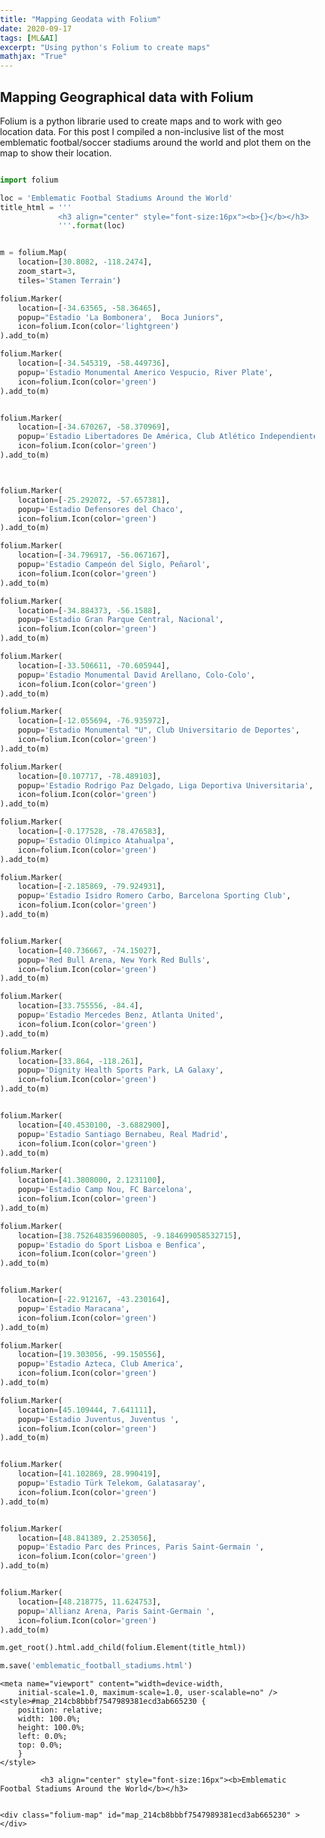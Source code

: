 ```yaml
---
title: "Mapping Geodata with Folium"
date: 2020-09-17
tags: [ML&AI]
excerpt: "Using python's Folium to create maps"
mathjax: "True"
---
```


## Mapping Geographical data with Folium 

Folium is a python librarie used to create maps and to work with geo location data.
For this post I compiled a non-inclusive list of the most emblematic footbal/soccer stadiums around the world and plot them on the map to show their location. 

```python

import folium

loc = 'Emblematic Footbal Stadiums Around the World'
title_html = '''
             <h3 align="center" style="font-size:16px"><b>{}</b></h3>
             '''.format(loc)   


m = folium.Map(
    location=[30.8082, -118.2474],
    zoom_start=3,
    tiles='Stamen Terrain')

folium.Marker(
    location=[-34.63565, -58.36465],
    popup="Estadio 'La Bombonera',  Boca Juniors",
    icon=folium.Icon(color='lightgreen')
).add_to(m)

folium.Marker(
    location=[-34.545319, -58.449736],
    popup='Estadio Monumental Americo Vespucio, River Plate',
    icon=folium.Icon(color='green')
).add_to(m)


folium.Marker(
    location=[-34.670267, -58.370969],
    popup='Estadio Libertadores De América, Club Atlético Independiente',
    icon=folium.Icon(color='green')
).add_to(m)



folium.Marker(
    location=[-25.292072, -57.657381],
    popup='Estadio Defensores del Chaco',
    icon=folium.Icon(color='green')
).add_to(m)

folium.Marker(
    location=[-34.796917, -56.067167],
    popup='Estadio Campeón del Siglo, Peñarol',
    icon=folium.Icon(color='green')
).add_to(m)

folium.Marker(
    location=[-34.884373, -56.1588],
    popup='Estadio Gran Parque Central, Nacional',
    icon=folium.Icon(color='green')
).add_to(m)

folium.Marker(
    location=[-33.506611, -70.605944],
    popup='Estadio Monumental David Arellano, Colo-Colo',
    icon=folium.Icon(color='green')
).add_to(m)

folium.Marker(
    location=[-12.055694, -76.935972],
    popup='Estadio Monumental "U", Club Universitario de Deportes',
    icon=folium.Icon(color='green')
).add_to(m)

folium.Marker(
    location=[0.107717, -78.489103],
    popup='Estadio Rodrigo Paz Delgado, Liga Deportiva Universitaria',
    icon=folium.Icon(color='green')
).add_to(m)

folium.Marker(
    location=[-0.177528, -78.476583],
    popup='Estadio Olímpico Atahualpa',
    icon=folium.Icon(color='green')
).add_to(m)

folium.Marker(
    location=[-2.185869, -79.924931],
    popup='Estadio Isidro Romero Carbo, Barcelona Sporting Club',
    icon=folium.Icon(color='green')
).add_to(m)


folium.Marker(
    location=[40.736667, -74.15027],
    popup='Red Bull Arena, New York Red Bulls',
    icon=folium.Icon(color='green')
).add_to(m)

folium.Marker(
    location=[33.755556, -84.4],
    popup='Estadio Mercedes Benz, Atlanta United',
    icon=folium.Icon(color='green')
).add_to(m)

folium.Marker(
    location=[33.864, -118.261],
    popup='Dignity Health Sports Park, LA Galaxy',
    icon=folium.Icon(color='green')
).add_to(m)


folium.Marker(
    location=[40.4530100, -3.6882900],
    popup='Estadio Santiago Bernabeu, Real Madrid',
    icon=folium.Icon(color='green')
).add_to(m)

folium.Marker(
    location=[41.3808000, 2.1231100],
    popup='Estadio Camp Nou, FC Barcelona',
    icon=folium.Icon(color='green')
).add_to(m)

folium.Marker(
    location=[38.752648359600805, -9.184699058532715],
    popup='Estadio do Sport Lisboa e Benfica',
    icon=folium.Icon(color='green')
).add_to(m)


folium.Marker(
    location=[-22.912167, -43.230164],
    popup='Estadio Maracana',
    icon=folium.Icon(color='green')
).add_to(m)

folium.Marker(
    location=[19.303056, -99.150556],
    popup='Estadio Azteca, Club America',
    icon=folium.Icon(color='green')
).add_to(m)

folium.Marker(
    location=[45.109444, 7.641111],
    popup='Estadio Juventus, Juventus ',
    icon=folium.Icon(color='green')
).add_to(m)


folium.Marker(
    location=[41.102869, 28.990419],
    popup='Estadio Türk Telekom, Galatasaray',
    icon=folium.Icon(color='green')
).add_to(m)


folium.Marker(
    location=[48.841389, 2.253056],
    popup='Estadio Parc des Princes, Paris Saint-Germain ',
    icon=folium.Icon(color='green')
).add_to(m)


folium.Marker(
    location=[48.218775, 11.624753],
    popup='Allianz Arena, Paris Saint-Germain ',
    icon=folium.Icon(color='green')
).add_to(m)

m.get_root().html.add_child(folium.Element(title_html))

m.save('emblematic_football_stadiums.html')
```


<!DOCTYPE html>
<head>    
    <meta http-equiv="content-type" content="text/html; charset=UTF-8" />
    <script>L_PREFER_CANVAS=false; L_NO_TOUCH=false; L_DISABLE_3D=false;</script>
    <script src="https://cdn.jsdelivr.net/npm/leaflet@1.4.0/dist/leaflet.js"></script>
    <script src="https://code.jquery.com/jquery-1.12.4.min.js"></script>
    <script src="https://maxcdn.bootstrapcdn.com/bootstrap/3.2.0/js/bootstrap.min.js"></script>
    <script src="https://cdnjs.cloudflare.com/ajax/libs/Leaflet.awesome-markers/2.0.2/leaflet.awesome-markers.js"></script>
    <link rel="stylesheet" href="https://cdn.jsdelivr.net/npm/leaflet@1.4.0/dist/leaflet.css"/>
    <link rel="stylesheet" href="https://maxcdn.bootstrapcdn.com/bootstrap/3.2.0/css/bootstrap.min.css"/>
    <link rel="stylesheet" href="https://maxcdn.bootstrapcdn.com/bootstrap/3.2.0/css/bootstrap-theme.min.css"/>
    <link rel="stylesheet" href="https://maxcdn.bootstrapcdn.com/font-awesome/4.6.3/css/font-awesome.min.css"/>
    <link rel="stylesheet" href="https://cdnjs.cloudflare.com/ajax/libs/Leaflet.awesome-markers/2.0.2/leaflet.awesome-markers.css"/>
    <link rel="stylesheet" href="https://rawcdn.githack.com/python-visualization/folium/master/folium/templates/leaflet.awesome.rotate.css"/>
    <style>html, body {width: 100%;height: 100%;margin: 0;padding: 0;}</style>
    <style>#map {position:absolute;top:0;bottom:0;right:0;left:0;}</style>
    
    <meta name="viewport" content="width=device-width,
        initial-scale=1.0, maximum-scale=1.0, user-scalable=no" />
    <style>#map_214cb8bbbf7547989381ecd3ab665230 {
        position: relative;
        width: 100.0%;
        height: 100.0%;
        left: 0.0%;
        top: 0.0%;
        }
    </style>
</head>
<body>    
    
             <h3 align="center" style="font-size:16px"><b>Emblematic Footbal Stadiums Around the World</b></h3>
             
    
    <div class="folium-map" id="map_214cb8bbbf7547989381ecd3ab665230" ></div>
</body>
<script>    
    
    
        var bounds = null;
    

    var map_214cb8bbbf7547989381ecd3ab665230 = L.map(
        'map_214cb8bbbf7547989381ecd3ab665230', {
        center: [30.8082, -118.2474],
        zoom: 3,
        maxBounds: bounds,
        layers: [],
        worldCopyJump: false,
        crs: L.CRS.EPSG3857,
        zoomControl: true,
        });


    
    var tile_layer_89a7a5ee1b09480a937752c262196de2 = L.tileLayer(
        'https://stamen-tiles-{s}.a.ssl.fastly.net/terrain/{z}/{x}/{y}.jpg',
        {
        "attribution": null,
        "detectRetina": false,
        "maxNativeZoom": 18,
        "maxZoom": 18,
        "minZoom": 0,
        "noWrap": false,
        "opacity": 1,
        "subdomains": "abc",
        "tms": false
}).addTo(map_214cb8bbbf7547989381ecd3ab665230);
    
        var marker_7c83297af10148cdb2d9c31bd5a1902d = L.marker(
            [-34.63565, -58.36465],
            {
                icon: new L.Icon.Default(),
                }
            ).addTo(map_214cb8bbbf7547989381ecd3ab665230);
        
    

                var icon_14feaba4f73b48b4b4f473a194592cc8 = L.AwesomeMarkers.icon({
                    icon: 'info-sign',
                    iconColor: 'white',
                    markerColor: 'lightgreen',
                    prefix: 'glyphicon',
                    extraClasses: 'fa-rotate-0'
                    });
                marker_7c83297af10148cdb2d9c31bd5a1902d.setIcon(icon_14feaba4f73b48b4b4f473a194592cc8);
            
    
            var popup_2baf7ad0cfc74d68b774234d763ca7a0 = L.popup({maxWidth: '100%'
            
            });

            
                var html_37252790d9a6422a99cb05fece9a1696 = $(`<div id="html_37252790d9a6422a99cb05fece9a1696" style="width: 100.0%; height: 100.0%;">Estadio 'La Bombonera',  Boca Juniors</div>`)[0];
                popup_2baf7ad0cfc74d68b774234d763ca7a0.setContent(html_37252790d9a6422a99cb05fece9a1696);
            

            marker_7c83297af10148cdb2d9c31bd5a1902d.bindPopup(popup_2baf7ad0cfc74d68b774234d763ca7a0)
            ;

            
        
    
        var marker_032c952e82184ad1828f64ce9f6edee8 = L.marker(
            [-34.545319, -58.449736],
            {
                icon: new L.Icon.Default(),
                }
            ).addTo(map_214cb8bbbf7547989381ecd3ab665230);
        
    

                var icon_b2610f4e43b04edbb84a500e3ea2ffe8 = L.AwesomeMarkers.icon({
                    icon: 'info-sign',
                    iconColor: 'white',
                    markerColor: 'green',
                    prefix: 'glyphicon',
                    extraClasses: 'fa-rotate-0'
                    });
                marker_032c952e82184ad1828f64ce9f6edee8.setIcon(icon_b2610f4e43b04edbb84a500e3ea2ffe8);
            
    
            var popup_ba16d520d5a84ab595f769d89ad7d6c9 = L.popup({maxWidth: '100%'
            
            });

            
                var html_6d0d89e4293244639ca7aac630d45980 = $(`<div id="html_6d0d89e4293244639ca7aac630d45980" style="width: 100.0%; height: 100.0%;">Estadio Monumental Americo Vespucio, River Plate</div>`)[0];
                popup_ba16d520d5a84ab595f769d89ad7d6c9.setContent(html_6d0d89e4293244639ca7aac630d45980);
            

            marker_032c952e82184ad1828f64ce9f6edee8.bindPopup(popup_ba16d520d5a84ab595f769d89ad7d6c9)
            ;

            
        
    
        var marker_8b2c7d12f3534e50b6f50669a64fcccf = L.marker(
            [-34.670267, -58.370969],
            {
                icon: new L.Icon.Default(),
                }
            ).addTo(map_214cb8bbbf7547989381ecd3ab665230);
        
    

                var icon_1e7902b47cf74e7c94d15792e3a13f06 = L.AwesomeMarkers.icon({
                    icon: 'info-sign',
                    iconColor: 'white',
                    markerColor: 'green',
                    prefix: 'glyphicon',
                    extraClasses: 'fa-rotate-0'
                    });
                marker_8b2c7d12f3534e50b6f50669a64fcccf.setIcon(icon_1e7902b47cf74e7c94d15792e3a13f06);
            
    
            var popup_05745c56cb1647b98ccf08732c90f637 = L.popup({maxWidth: '100%'
            
            });

            
                var html_ec99e6870a0447289d4d5e46bb272b9f = $(`<div id="html_ec99e6870a0447289d4d5e46bb272b9f" style="width: 100.0%; height: 100.0%;">Estadio Libertadores De América, Club Atlético Independiente</div>`)[0];
                popup_05745c56cb1647b98ccf08732c90f637.setContent(html_ec99e6870a0447289d4d5e46bb272b9f);
            

            marker_8b2c7d12f3534e50b6f50669a64fcccf.bindPopup(popup_05745c56cb1647b98ccf08732c90f637)
            ;

            
        
    
        var marker_c6a982a10ad740e584a4450a9b8cdfb8 = L.marker(
            [-25.292072, -57.657381],
            {
                icon: new L.Icon.Default(),
                }
            ).addTo(map_214cb8bbbf7547989381ecd3ab665230);
        
    

                var icon_42c3158c2f0b43b28a0df3d2d0e5aba1 = L.AwesomeMarkers.icon({
                    icon: 'info-sign',
                    iconColor: 'white',
                    markerColor: 'green',
                    prefix: 'glyphicon',
                    extraClasses: 'fa-rotate-0'
                    });
                marker_c6a982a10ad740e584a4450a9b8cdfb8.setIcon(icon_42c3158c2f0b43b28a0df3d2d0e5aba1);
            
    
            var popup_6fbfb38003754d4196050a6e402f0d18 = L.popup({maxWidth: '100%'
            
            });

            
                var html_e28f6ecd9a564773b69a7182aeaf63de = $(`<div id="html_e28f6ecd9a564773b69a7182aeaf63de" style="width: 100.0%; height: 100.0%;">Estadio Defensores del Chaco</div>`)[0];
                popup_6fbfb38003754d4196050a6e402f0d18.setContent(html_e28f6ecd9a564773b69a7182aeaf63de);
            

            marker_c6a982a10ad740e584a4450a9b8cdfb8.bindPopup(popup_6fbfb38003754d4196050a6e402f0d18)
            ;

            
        
    
        var marker_e7ae9448ba914ff6ae2d99362c5229e0 = L.marker(
            [-34.796917, -56.067167],
            {
                icon: new L.Icon.Default(),
                }
            ).addTo(map_214cb8bbbf7547989381ecd3ab665230);
        
    

                var icon_022f6b920e5c41f78436119f75b68e77 = L.AwesomeMarkers.icon({
                    icon: 'info-sign',
                    iconColor: 'white',
                    markerColor: 'green',
                    prefix: 'glyphicon',
                    extraClasses: 'fa-rotate-0'
                    });
                marker_e7ae9448ba914ff6ae2d99362c5229e0.setIcon(icon_022f6b920e5c41f78436119f75b68e77);
            
    
            var popup_7de83ca45d3b4c3f9d89a28cab5f3454 = L.popup({maxWidth: '100%'
            
            });

            
                var html_23b9a77ba73542ec9b9a248bb75fa805 = $(`<div id="html_23b9a77ba73542ec9b9a248bb75fa805" style="width: 100.0%; height: 100.0%;">Estadio Campeón del Siglo, Peñarol</div>`)[0];
                popup_7de83ca45d3b4c3f9d89a28cab5f3454.setContent(html_23b9a77ba73542ec9b9a248bb75fa805);
            

            marker_e7ae9448ba914ff6ae2d99362c5229e0.bindPopup(popup_7de83ca45d3b4c3f9d89a28cab5f3454)
            ;

            
        
    
        var marker_3eb0e2f49d2d4a71859439d2b83fd290 = L.marker(
            [-34.884373, -56.1588],
            {
                icon: new L.Icon.Default(),
                }
            ).addTo(map_214cb8bbbf7547989381ecd3ab665230);
        
    

                var icon_5909565a96194903bc980d7af902d644 = L.AwesomeMarkers.icon({
                    icon: 'info-sign',
                    iconColor: 'white',
                    markerColor: 'green',
                    prefix: 'glyphicon',
                    extraClasses: 'fa-rotate-0'
                    });
                marker_3eb0e2f49d2d4a71859439d2b83fd290.setIcon(icon_5909565a96194903bc980d7af902d644);
            
    
            var popup_1b32ecfb012f4ef9bdd09ce9f3d69280 = L.popup({maxWidth: '100%'
            
            });

            
                var html_707df571bfc74accb5e8d5618a50e462 = $(`<div id="html_707df571bfc74accb5e8d5618a50e462" style="width: 100.0%; height: 100.0%;">Estadio Gran Parque Central, Nacional</div>`)[0];
                popup_1b32ecfb012f4ef9bdd09ce9f3d69280.setContent(html_707df571bfc74accb5e8d5618a50e462);
            

            marker_3eb0e2f49d2d4a71859439d2b83fd290.bindPopup(popup_1b32ecfb012f4ef9bdd09ce9f3d69280)
            ;

            
        
    
        var marker_6794c26d5aa241869060da2474cac258 = L.marker(
            [-33.506611, -70.605944],
            {
                icon: new L.Icon.Default(),
                }
            ).addTo(map_214cb8bbbf7547989381ecd3ab665230);
        
    

                var icon_074d3a2a8680444a8059060217033eb0 = L.AwesomeMarkers.icon({
                    icon: 'info-sign',
                    iconColor: 'white',
                    markerColor: 'green',
                    prefix: 'glyphicon',
                    extraClasses: 'fa-rotate-0'
                    });
                marker_6794c26d5aa241869060da2474cac258.setIcon(icon_074d3a2a8680444a8059060217033eb0);
            
    
            var popup_f72bef8150fd4aec85ce596ccc2ffd52 = L.popup({maxWidth: '100%'
            
            });

            
                var html_455e65c972ae41ae94e202aab81200e8 = $(`<div id="html_455e65c972ae41ae94e202aab81200e8" style="width: 100.0%; height: 100.0%;">Estadio Monumental David Arellano, Colo-Colo</div>`)[0];
                popup_f72bef8150fd4aec85ce596ccc2ffd52.setContent(html_455e65c972ae41ae94e202aab81200e8);
            

            marker_6794c26d5aa241869060da2474cac258.bindPopup(popup_f72bef8150fd4aec85ce596ccc2ffd52)
            ;

            
        
    
        var marker_3df23473762848cca8bc2365aba3f8c0 = L.marker(
            [-12.055694, -76.935972],
            {
                icon: new L.Icon.Default(),
                }
            ).addTo(map_214cb8bbbf7547989381ecd3ab665230);
        
    

                var icon_f6530307d8c34ecea88ce108563290d3 = L.AwesomeMarkers.icon({
                    icon: 'info-sign',
                    iconColor: 'white',
                    markerColor: 'green',
                    prefix: 'glyphicon',
                    extraClasses: 'fa-rotate-0'
                    });
                marker_3df23473762848cca8bc2365aba3f8c0.setIcon(icon_f6530307d8c34ecea88ce108563290d3);
            
    
            var popup_1d6202af4339498e8df748bbac61e487 = L.popup({maxWidth: '100%'
            
            });

            
                var html_679d6a894ee644e4a5074eb2a467fbc8 = $(`<div id="html_679d6a894ee644e4a5074eb2a467fbc8" style="width: 100.0%; height: 100.0%;">Estadio Monumental "U", Club Universitario de Deportes</div>`)[0];
                popup_1d6202af4339498e8df748bbac61e487.setContent(html_679d6a894ee644e4a5074eb2a467fbc8);
            

            marker_3df23473762848cca8bc2365aba3f8c0.bindPopup(popup_1d6202af4339498e8df748bbac61e487)
            ;

            
        
    
        var marker_f131eef77490429a8bbb48bec1c64016 = L.marker(
            [0.107717, -78.489103],
            {
                icon: new L.Icon.Default(),
                }
            ).addTo(map_214cb8bbbf7547989381ecd3ab665230);
        
    

                var icon_709a7c6081544aacaed43deb53ec61f2 = L.AwesomeMarkers.icon({
                    icon: 'info-sign',
                    iconColor: 'white',
                    markerColor: 'green',
                    prefix: 'glyphicon',
                    extraClasses: 'fa-rotate-0'
                    });
                marker_f131eef77490429a8bbb48bec1c64016.setIcon(icon_709a7c6081544aacaed43deb53ec61f2);
            
    
            var popup_1f7bc8cde3024ea69d77edcf706309cb = L.popup({maxWidth: '100%'
            
            });

            
                var html_046a043c75b0414488a58f37d5295fb0 = $(`<div id="html_046a043c75b0414488a58f37d5295fb0" style="width: 100.0%; height: 100.0%;">Estadio Rodrigo Paz Delgado, Liga Deportiva Universitaria</div>`)[0];
                popup_1f7bc8cde3024ea69d77edcf706309cb.setContent(html_046a043c75b0414488a58f37d5295fb0);
            

            marker_f131eef77490429a8bbb48bec1c64016.bindPopup(popup_1f7bc8cde3024ea69d77edcf706309cb)
            ;

            
        
    
        var marker_cbde37c1743445ffb27d5a65497c351a = L.marker(
            [-0.177528, -78.476583],
            {
                icon: new L.Icon.Default(),
                }
            ).addTo(map_214cb8bbbf7547989381ecd3ab665230);
        
    

                var icon_fa4775f4d56e459091d31c7d9b1e4072 = L.AwesomeMarkers.icon({
                    icon: 'info-sign',
                    iconColor: 'white',
                    markerColor: 'green',
                    prefix: 'glyphicon',
                    extraClasses: 'fa-rotate-0'
                    });
                marker_cbde37c1743445ffb27d5a65497c351a.setIcon(icon_fa4775f4d56e459091d31c7d9b1e4072);
            
    
            var popup_a582dde559214dbab9065775fec1d8dd = L.popup({maxWidth: '100%'
            
            });

            
                var html_c80220df55344c12b05fb5ceb38120f4 = $(`<div id="html_c80220df55344c12b05fb5ceb38120f4" style="width: 100.0%; height: 100.0%;">Estadio Olímpico Atahualpa</div>`)[0];
                popup_a582dde559214dbab9065775fec1d8dd.setContent(html_c80220df55344c12b05fb5ceb38120f4);
            

            marker_cbde37c1743445ffb27d5a65497c351a.bindPopup(popup_a582dde559214dbab9065775fec1d8dd)
            ;

            
        
    
        var marker_52fe7037b3c54862b1335b7e2601576b = L.marker(
            [-2.185869, -79.924931],
            {
                icon: new L.Icon.Default(),
                }
            ).addTo(map_214cb8bbbf7547989381ecd3ab665230);
        
    

                var icon_c5ce581679524f5997b1466db8634314 = L.AwesomeMarkers.icon({
                    icon: 'info-sign',
                    iconColor: 'white',
                    markerColor: 'green',
                    prefix: 'glyphicon',
                    extraClasses: 'fa-rotate-0'
                    });
                marker_52fe7037b3c54862b1335b7e2601576b.setIcon(icon_c5ce581679524f5997b1466db8634314);
            
    
            var popup_86fb9858c3f64326a22abdd8744a59cf = L.popup({maxWidth: '100%'
            
            });

            
                var html_248e41b353e046d0a98d06ce1579105f = $(`<div id="html_248e41b353e046d0a98d06ce1579105f" style="width: 100.0%; height: 100.0%;">Estadio Isidro Romero Carbo, Barcelona Sporting Club</div>`)[0];
                popup_86fb9858c3f64326a22abdd8744a59cf.setContent(html_248e41b353e046d0a98d06ce1579105f);
            

            marker_52fe7037b3c54862b1335b7e2601576b.bindPopup(popup_86fb9858c3f64326a22abdd8744a59cf)
            ;

            
        
    
        var marker_443c7efad0e2443b927e6f02b828257c = L.marker(
            [40.736667, -74.15027],
            {
                icon: new L.Icon.Default(),
                }
            ).addTo(map_214cb8bbbf7547989381ecd3ab665230);
        
    

                var icon_4b79bf50369a45efa8e4ca5cd861a0c7 = L.AwesomeMarkers.icon({
                    icon: 'info-sign',
                    iconColor: 'white',
                    markerColor: 'green',
                    prefix: 'glyphicon',
                    extraClasses: 'fa-rotate-0'
                    });
                marker_443c7efad0e2443b927e6f02b828257c.setIcon(icon_4b79bf50369a45efa8e4ca5cd861a0c7);
            
    
            var popup_83961ad87850403a85ba4bc4cb214f92 = L.popup({maxWidth: '100%'
            
            });

            
                var html_22138188bb704092bfe46c68998366c8 = $(`<div id="html_22138188bb704092bfe46c68998366c8" style="width: 100.0%; height: 100.0%;">Red Bull Arena, New York Red Bulls</div>`)[0];
                popup_83961ad87850403a85ba4bc4cb214f92.setContent(html_22138188bb704092bfe46c68998366c8);
            

            marker_443c7efad0e2443b927e6f02b828257c.bindPopup(popup_83961ad87850403a85ba4bc4cb214f92)
            ;

            
        
    
        var marker_0e872677c2694856a352ae46fe261d04 = L.marker(
            [33.755556, -84.4],
            {
                icon: new L.Icon.Default(),
                }
            ).addTo(map_214cb8bbbf7547989381ecd3ab665230);
        
    

                var icon_e582278ffc8042339035b1b32caf101d = L.AwesomeMarkers.icon({
                    icon: 'info-sign',
                    iconColor: 'white',
                    markerColor: 'green',
                    prefix: 'glyphicon',
                    extraClasses: 'fa-rotate-0'
                    });
                marker_0e872677c2694856a352ae46fe261d04.setIcon(icon_e582278ffc8042339035b1b32caf101d);
            
    
            var popup_08c1f2490f6e44a093f81a6e49877c6d = L.popup({maxWidth: '100%'
            
            });

            
                var html_25fe0b9999f44b879595f40987b34b68 = $(`<div id="html_25fe0b9999f44b879595f40987b34b68" style="width: 100.0%; height: 100.0%;">Estadio Mercedes Benz, Atlanta United</div>`)[0];
                popup_08c1f2490f6e44a093f81a6e49877c6d.setContent(html_25fe0b9999f44b879595f40987b34b68);
            

            marker_0e872677c2694856a352ae46fe261d04.bindPopup(popup_08c1f2490f6e44a093f81a6e49877c6d)
            ;

            
        
    
        var marker_7e72724857184ef8b1985a9c406d42d6 = L.marker(
            [33.864, -118.261],
            {
                icon: new L.Icon.Default(),
                }
            ).addTo(map_214cb8bbbf7547989381ecd3ab665230);
        
    

                var icon_d578883b89f34edca8b63a44749778c8 = L.AwesomeMarkers.icon({
                    icon: 'info-sign',
                    iconColor: 'white',
                    markerColor: 'green',
                    prefix: 'glyphicon',
                    extraClasses: 'fa-rotate-0'
                    });
                marker_7e72724857184ef8b1985a9c406d42d6.setIcon(icon_d578883b89f34edca8b63a44749778c8);
            
    
            var popup_835afd6b53b04cca9e6c9b10d24ff2b6 = L.popup({maxWidth: '100%'
            
            });

            
                var html_8e7992809d4344348553d69e186458f3 = $(`<div id="html_8e7992809d4344348553d69e186458f3" style="width: 100.0%; height: 100.0%;">Dignity Health Sports Park, LA Galaxy</div>`)[0];
                popup_835afd6b53b04cca9e6c9b10d24ff2b6.setContent(html_8e7992809d4344348553d69e186458f3);
            

            marker_7e72724857184ef8b1985a9c406d42d6.bindPopup(popup_835afd6b53b04cca9e6c9b10d24ff2b6)
            ;

            
        
    
        var marker_f93243f6c0284684aa5a070ff70ee14c = L.marker(
            [40.45301, -3.68829],
            {
                icon: new L.Icon.Default(),
                }
            ).addTo(map_214cb8bbbf7547989381ecd3ab665230);
        
    

                var icon_1c6178d5f8c84d39a3c8ce65e26c4896 = L.AwesomeMarkers.icon({
                    icon: 'info-sign',
                    iconColor: 'white',
                    markerColor: 'green',
                    prefix: 'glyphicon',
                    extraClasses: 'fa-rotate-0'
                    });
                marker_f93243f6c0284684aa5a070ff70ee14c.setIcon(icon_1c6178d5f8c84d39a3c8ce65e26c4896);
            
    
            var popup_9c649a0058954b20b7bd00a2e736b9f0 = L.popup({maxWidth: '100%'
            
            });

            
                var html_7c3d13fa912748659834ad6e5dc91c39 = $(`<div id="html_7c3d13fa912748659834ad6e5dc91c39" style="width: 100.0%; height: 100.0%;">Estadio Santiago Bernabeu, Real Madrid</div>`)[0];
                popup_9c649a0058954b20b7bd00a2e736b9f0.setContent(html_7c3d13fa912748659834ad6e5dc91c39);
            

            marker_f93243f6c0284684aa5a070ff70ee14c.bindPopup(popup_9c649a0058954b20b7bd00a2e736b9f0)
            ;

            
        
    
        var marker_34ee54a3209741e09406f614d2334d0a = L.marker(
            [41.3808, 2.12311],
            {
                icon: new L.Icon.Default(),
                }
            ).addTo(map_214cb8bbbf7547989381ecd3ab665230);
        
    

                var icon_3d8f04a490174a8881f20783edf08156 = L.AwesomeMarkers.icon({
                    icon: 'info-sign',
                    iconColor: 'white',
                    markerColor: 'green',
                    prefix: 'glyphicon',
                    extraClasses: 'fa-rotate-0'
                    });
                marker_34ee54a3209741e09406f614d2334d0a.setIcon(icon_3d8f04a490174a8881f20783edf08156);
            
    
            var popup_2ec2682d4e094e2fb851807723735b9a = L.popup({maxWidth: '100%'
            
            });

            
                var html_8db508af4dc1429da791466dd9764cd3 = $(`<div id="html_8db508af4dc1429da791466dd9764cd3" style="width: 100.0%; height: 100.0%;">Estadio Camp Nou, FC Barcelona</div>`)[0];
                popup_2ec2682d4e094e2fb851807723735b9a.setContent(html_8db508af4dc1429da791466dd9764cd3);
            

            marker_34ee54a3209741e09406f614d2334d0a.bindPopup(popup_2ec2682d4e094e2fb851807723735b9a)
            ;

            
        
    
        var marker_e06e0846bd23477383f1e34a2a4ac19b = L.marker(
            [38.752648359600805, -9.184699058532715],
            {
                icon: new L.Icon.Default(),
                }
            ).addTo(map_214cb8bbbf7547989381ecd3ab665230);
        
    

                var icon_f30dd81e77da49b9a3c444ff6263bcbb = L.AwesomeMarkers.icon({
                    icon: 'info-sign',
                    iconColor: 'white',
                    markerColor: 'green',
                    prefix: 'glyphicon',
                    extraClasses: 'fa-rotate-0'
                    });
                marker_e06e0846bd23477383f1e34a2a4ac19b.setIcon(icon_f30dd81e77da49b9a3c444ff6263bcbb);
            
    
            var popup_9a06c81c97074546b8a7de416c76effa = L.popup({maxWidth: '100%'
            
            });

            
                var html_e6caae6806c6454cbf1bc227aea04988 = $(`<div id="html_e6caae6806c6454cbf1bc227aea04988" style="width: 100.0%; height: 100.0%;">Estadio do Sport Lisboa e Benfica</div>`)[0];
                popup_9a06c81c97074546b8a7de416c76effa.setContent(html_e6caae6806c6454cbf1bc227aea04988);
            

            marker_e06e0846bd23477383f1e34a2a4ac19b.bindPopup(popup_9a06c81c97074546b8a7de416c76effa)
            ;

            
        
    
        var marker_d9fb3876f19540af83a782a5643e4781 = L.marker(
            [-22.912167, -43.230164],
            {
                icon: new L.Icon.Default(),
                }
            ).addTo(map_214cb8bbbf7547989381ecd3ab665230);
        
    

                var icon_63896540b26e4b569a602ddeb8ef47e8 = L.AwesomeMarkers.icon({
                    icon: 'info-sign',
                    iconColor: 'white',
                    markerColor: 'green',
                    prefix: 'glyphicon',
                    extraClasses: 'fa-rotate-0'
                    });
                marker_d9fb3876f19540af83a782a5643e4781.setIcon(icon_63896540b26e4b569a602ddeb8ef47e8);
            
    
            var popup_418ba9f4b57b42f5b576ad2cd79e5732 = L.popup({maxWidth: '100%'
            
            });

            
                var html_8e2d7dd6fa974c89a41700214f9c5f19 = $(`<div id="html_8e2d7dd6fa974c89a41700214f9c5f19" style="width: 100.0%; height: 100.0%;">Estadio Maracana</div>`)[0];
                popup_418ba9f4b57b42f5b576ad2cd79e5732.setContent(html_8e2d7dd6fa974c89a41700214f9c5f19);
            

            marker_d9fb3876f19540af83a782a5643e4781.bindPopup(popup_418ba9f4b57b42f5b576ad2cd79e5732)
            ;

            
        
    
        var marker_c579a2b52d524646b1a3c51f6f46f2a8 = L.marker(
            [19.303056, -99.150556],
            {
                icon: new L.Icon.Default(),
                }
            ).addTo(map_214cb8bbbf7547989381ecd3ab665230);
        
    

                var icon_3fea1f48e80040b3ad8c252fff2b987c = L.AwesomeMarkers.icon({
                    icon: 'info-sign',
                    iconColor: 'white',
                    markerColor: 'green',
                    prefix: 'glyphicon',
                    extraClasses: 'fa-rotate-0'
                    });
                marker_c579a2b52d524646b1a3c51f6f46f2a8.setIcon(icon_3fea1f48e80040b3ad8c252fff2b987c);
            
    
            var popup_92f2462693ea499ea79a950003586b5d = L.popup({maxWidth: '100%'
            
            });

            
                var html_ebd4497b4c9c48338ff70a756979d5b2 = $(`<div id="html_ebd4497b4c9c48338ff70a756979d5b2" style="width: 100.0%; height: 100.0%;">Estadio Azteca, Club America</div>`)[0];
                popup_92f2462693ea499ea79a950003586b5d.setContent(html_ebd4497b4c9c48338ff70a756979d5b2);
            

            marker_c579a2b52d524646b1a3c51f6f46f2a8.bindPopup(popup_92f2462693ea499ea79a950003586b5d)
            ;

            
        
    
        var marker_b4d1af8363e64cd0b35dcfcb59ab65ab = L.marker(
            [45.109444, 7.641111],
            {
                icon: new L.Icon.Default(),
                }
            ).addTo(map_214cb8bbbf7547989381ecd3ab665230);
        
    

                var icon_529e350347754d579fd869957ffdd9d8 = L.AwesomeMarkers.icon({
                    icon: 'info-sign',
                    iconColor: 'white',
                    markerColor: 'green',
                    prefix: 'glyphicon',
                    extraClasses: 'fa-rotate-0'
                    });
                marker_b4d1af8363e64cd0b35dcfcb59ab65ab.setIcon(icon_529e350347754d579fd869957ffdd9d8);
            
    
            var popup_ec89f6dbcbfe41958f343d3b2d5e31b9 = L.popup({maxWidth: '100%'
            
            });

            
                var html_45200cf4cf2d461cbc3d9aedb1a71dc4 = $(`<div id="html_45200cf4cf2d461cbc3d9aedb1a71dc4" style="width: 100.0%; height: 100.0%;">Estadio Juventus, Juventus </div>`)[0];
                popup_ec89f6dbcbfe41958f343d3b2d5e31b9.setContent(html_45200cf4cf2d461cbc3d9aedb1a71dc4);
            

            marker_b4d1af8363e64cd0b35dcfcb59ab65ab.bindPopup(popup_ec89f6dbcbfe41958f343d3b2d5e31b9)
            ;

            
        
    
        var marker_fb6f0ea7952642149a7166446a1c9c77 = L.marker(
            [41.102869, 28.990419],
            {
                icon: new L.Icon.Default(),
                }
            ).addTo(map_214cb8bbbf7547989381ecd3ab665230);
        
    

                var icon_4be201d05eb84dbf9471c44c0de7ff9d = L.AwesomeMarkers.icon({
                    icon: 'info-sign',
                    iconColor: 'white',
                    markerColor: 'green',
                    prefix: 'glyphicon',
                    extraClasses: 'fa-rotate-0'
                    });
                marker_fb6f0ea7952642149a7166446a1c9c77.setIcon(icon_4be201d05eb84dbf9471c44c0de7ff9d);
            
    
            var popup_38a49c709cbb4309b07ea939f6fd6f43 = L.popup({maxWidth: '100%'
            
            });

            
                var html_e1d8234c73be4c4caba4917565327ad3 = $(`<div id="html_e1d8234c73be4c4caba4917565327ad3" style="width: 100.0%; height: 100.0%;">Estadio Türk Telekom, Galatasaray</div>`)[0];
                popup_38a49c709cbb4309b07ea939f6fd6f43.setContent(html_e1d8234c73be4c4caba4917565327ad3);
            

            marker_fb6f0ea7952642149a7166446a1c9c77.bindPopup(popup_38a49c709cbb4309b07ea939f6fd6f43)
            ;

            
        
    
        var marker_ea59570812614908b41ac6e8d84c32e4 = L.marker(
            [48.841389, 2.253056],
            {
                icon: new L.Icon.Default(),
                }
            ).addTo(map_214cb8bbbf7547989381ecd3ab665230);
        
    

                var icon_3c22efc246d04ef999ec0867b259f014 = L.AwesomeMarkers.icon({
                    icon: 'info-sign',
                    iconColor: 'white',
                    markerColor: 'green',
                    prefix: 'glyphicon',
                    extraClasses: 'fa-rotate-0'
                    });
                marker_ea59570812614908b41ac6e8d84c32e4.setIcon(icon_3c22efc246d04ef999ec0867b259f014);
            
    
            var popup_5982d6026dbe40789eff519a43a3c1ba = L.popup({maxWidth: '100%'
            
            });

            
                var html_0025eb053fc24a45a9902810fafa7156 = $(`<div id="html_0025eb053fc24a45a9902810fafa7156" style="width: 100.0%; height: 100.0%;">Estadio Parc des Princes, Paris Saint-Germain </div>`)[0];
                popup_5982d6026dbe40789eff519a43a3c1ba.setContent(html_0025eb053fc24a45a9902810fafa7156);
            

            marker_ea59570812614908b41ac6e8d84c32e4.bindPopup(popup_5982d6026dbe40789eff519a43a3c1ba)
            ;

            
        
    
        var marker_63683318ec254bbc9c890196e743b955 = L.marker(
            [48.218775, 11.624753],
            {
                icon: new L.Icon.Default(),
                }
            ).addTo(map_214cb8bbbf7547989381ecd3ab665230);
        
    

                var icon_3740c7b1b6b64c8988c1facde40f6e6f = L.AwesomeMarkers.icon({
                    icon: 'info-sign',
                    iconColor: 'white',
                    markerColor: 'green',
                    prefix: 'glyphicon',
                    extraClasses: 'fa-rotate-0'
                    });
                marker_63683318ec254bbc9c890196e743b955.setIcon(icon_3740c7b1b6b64c8988c1facde40f6e6f);
            
    
            var popup_73871e77527b42ec9a65719c180f9753 = L.popup({maxWidth: '100%'
            
            });

            
                var html_06b4213e5b034f8a8a13224d06b12074 = $(`<div id="html_06b4213e5b034f8a8a13224d06b12074" style="width: 100.0%; height: 100.0%;">Allianz Arena, Paris Saint-Germain </div>`)[0];
                popup_73871e77527b42ec9a65719c180f9753.setContent(html_06b4213e5b034f8a8a13224d06b12074);
            

            marker_63683318ec254bbc9c890196e743b955.bindPopup(popup_73871e77527b42ec9a65719c180f9753)
            ;

            
        
</script>